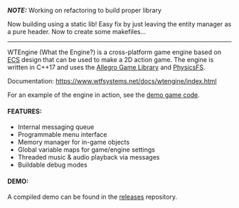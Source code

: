 __*NOTE:*__  Working on refactoring to build proper library

Now building using a static lib!  Easy fix by just leaving the entity manager as a pure header.  Now to create some makefiles...

----

WTEngine (What the Engine?) is a cross-platform game engine based on [ECS](https://en.wikipedia.org/wiki/Entity_component_system) design that can be used to make a 2D action game.
The engine is written in C++17 and uses the [Allegro Game Library](https://liballeg.org) and [PhysicsFS](https://www.icculus.org/physfs/).

Documentation:  https://www.wtfsystems.net/docs/wtengine/index.html

For an example of the engine in action, see the [demo game code](https://github.com/wtfsystems/wtengine/blob/master/example/src/wte_demo.cpp).

#### FEATURES:
 - Internal messaging queue
 - Programmable menu interface
 - Memory manager for in-game objects
 - Global variable maps for game/engine settings
 - Threaded music & audio playback via messages
 - Buildable debug modes

#### DEMO:

A compiled demo can be found in the [releases](https://github.com/wtfsystems/releases) repository.
